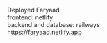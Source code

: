 Deployed Faryaad <br/>
frontend: netlify <br/>
backend and database: railways <br/>
https://faryaad.netlify.app
